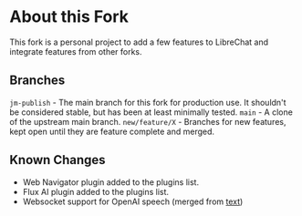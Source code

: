 # About this Fork

This fork is a personal project to add a few features to LibreChat and integrate features from other forks.

## Branches
`jm-publish` - The main branch for this fork for production use. It shouldn't be considered stable, but has been at least minimally tested.
`main` - A clone of the upstream main branch.
`new/feature/X` - Branches for new features, kept open until they are feature complete and merged.

## Known Changes
- Web Navigator plugin added to the plugins list.
- Flux AI plugin added to the plugins list.
- Websocket support for OpenAI speech (merged from [text](https://github.com/danny-avila/LibreChat/tree/berry-13/feat-openai-realtime-speech))

